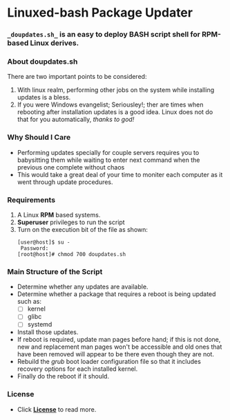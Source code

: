 # Linuxed-bash Package Updater
### `_doupdates.sh_` is an easy to deploy BASH script shell for RPM-based Linux derives.

### About doupdates.sh
There are two important points to be considered:
1. With linux realm, performing other jobs on the system while installing updates is a bless.
2. If you were Windows evangelist; Seriousley!; ther are times when rebooting after installation updates is a good idea.
Linux does not do that for you automatically, _thanks to god!_

### Why Should I Care
- Performing updates specially for couple servers requires you to babysitting them while waiting to enter next command when the previous one complete without chaos  
- This would take a great deal of your time to moniter each computer as it went through update procedures.

### Requirements
1. A Linux **RPM** based systems.
2. **Superuser** privileges to run the script
3. Turn on the execution bit of the file as shown:
	```
	[user@host]$ su -
	 Password:
	[root@host]# chmod 700 doupdates.sh
	```

### Main Structure of the Script 
- Determine whether any updates are available.
- Determine whether a package that requires a reboot is being updated such as:
	- [ ] kernel
	- [ ] glibc
	- [ ] systemd
- Install those updates.
- If reboot is required, update man pages before hand; if this is not done, new and replacement man pages won't be accessible and old ones that have been removed will appear to be there even though they are not.
- Rebuild the _grub_ boot loader configuration file so that it includes recovery options for each installed kernel.
- Finally do the reboot if it should.

### License
- Click [**License**](https://raw.githubusercontent.com/Sennacheribest/DoUpdateBashProject/main/LICENSE) to read more. 
